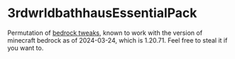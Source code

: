 # 3rdwrldbathhausEssentialPack
Permutation of [bedrock tweaks](https://bedrocktweaks.net/resource-packs/), known to work with the version of minecraft bedrock as of 2024-03-24, which is 1.20.71. Feel free to steal it if you want to.
